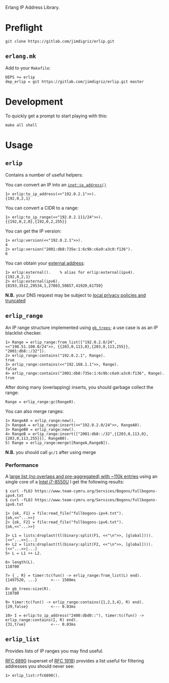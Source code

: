 Erlang IP Address Library.

# Preflight

    git clone https://gitlab.com/jimdigriz/erlip.git

## `erlang.mk`

Add to your `Makefile`:

    DEPS += erlip
    dep_erlip = git https://gitlab.com/jimdigriz/erlip.git master

# Development

To quickly get a prompt to start playing with this:

    make all shell

# Usage

## `erlip`

Contains a number of useful helpers:

You can convert an IP into an [`inet:ip_address()`](http://erlang.org/doc/man/inet.html#data-types)

    1> erlip:to_ip_address(<<"192.0.2.1">>).
    {192,0,2,1}

You can convert a CIDR to a range:

    1> erlip:to_ip_range(<<"192.0.2.111/24">>).
    {{192,0,2,0},{192,0,2,255}}

You can get the IP version:

    1> erlip:version(<<"192.0.2.1">>).
    4
    2> erlip:version("2001:db8:735e:1:6c9b:c6a9:a3c0:f136").
    6

You can obtain your [external address](https://code.blogs.iiidefix.net/posts/get-public-ip-using-dns/):

    1> erlip:external().	% alias for erlip:external(ipv4).
    {192,0,2,1}
    2> erlip:external(ipv6).
    {8193,3512,29534,1,27803,50857,41920,61750}

**N.B.** your DNS request may be subject to [local privacy policies and truncated](https://tools.ietf.org/html/rfc7871#section-11.1)

## `erlip_range`

An IP range structure implemented using [`gb_trees`](http://erlang.org/doc/man/gb_trees.html); a use case is as an IP blacklist checker.

    1> Range = erlip_range:from_list(["192.0.2.0/24", <<"198.51.100.0/24">>, {{203,0,113,0},{203,0,113,255}}, "2001:db8::/32"]).
    2> erlip_range:contains("192.0.2.1", Range).
    true
    3> erlip_range:contains(<<"192.168.1.1">>, Range).
    false
    4> erlip_range:contains("2001:db8:735e:1:6c9b:c6a9:a3c0:f136", Range).
    true

After doing many (overlapping) inserts, you should garbage collect the range:

    Range = erlip_range:gc(Range0).

You can also merge ranges:

    1> RangeA0 = erlip_range:new().
    2> RangeA = erlip_range:insert(<<"192.0.2.0/24">>, RangeA0).
    3> RangeB0 = erlip_range:new().
    4> RangeB = erlip_range:insert(["2001:db8::/32",{{203,0,113,0},{203,0,113,255}}], RangeB0).
    5) Range = erlip_range:merge([RangeA,RangeB]).

**N.B.** you should call `gc/1` after using merge

### Performance

A [large list (no overlaps and pre-aggregated) with ~110k entries](http://www.team-cymru.com/bogon-reference-http.html) using an single core of a [Intel i7-8550U](https://ark.intel.com/content/www/us/en/ark/products/122589/intel-core-i7-8550u-processor-8m-cache-up-to-4-00-ghz.html) I get the following results:

    $ curl -fLOJ https://www.team-cymru.org/Services/Bogons/fullbogons-ipv4.txt
    $ curl -fLOJ https://www.team-cymru.org/Services/Bogons/fullbogons-ipv6.txt
    
    1> {ok, F1} = file:read_file("fullbogons-ipv4.txt").
    {ok,<<"...>>}
    2> {ok, F2} = file:read_file("fullbogons-ipv6.txt").
    {ok,<<"...>>}
    
    3> L1 = lists:droplast(tl(binary:split(F1, <<"\n">>, [global]))).
    [<<"...>>|...]
    4> L2 = lists:droplast(tl(binary:split(F2, <<"\n">>, [global]))).
    [<<"...>>|...]
    5> L = L1 ++ L2.
    
    6> length(L).
    110700
    
    7> {_, R} = timer:tc(fun() -> erlip_range:from_list(L) end).
    {1497520, ...}      <--- 1500ms

    8> gb_trees:size(R).
    110700
    
    9> timer:tc(fun() -> erlip_range:contains({1,2,3,4}, R) end).
    {29,false}          <--- 0.03ms
    
    10> I = erlip:to_ip_address("2400:dbd0::"), timer:tc(fun() -> erlip_range:contains(I, R) end).
    {31,true}           <--- 0.03ms

## `erlip_list`

Provides lists of IP ranges you may find useful.

[RFC 6890](https://tools.ietf.org/html/rfc6890) (superset of [RFC 1918](https://tools.ietf.org/html/rfc1918)) provides a list useful for filtering addresses you should never see:

    1> erlip_list:rfc6890().
